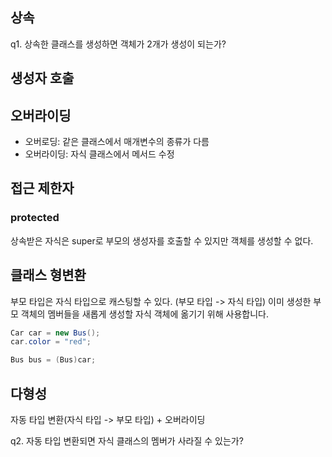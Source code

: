 ## 상속
q1. 상속한 클래스를 생성하면 객체가 2개가 생성이 되는가?
## 생성자 호출

## 오버라이딩

- 오버로딩: 같은 클래스에서 매개변수의 종류가 다름
- 오버라이딩: 자식 클래스에서 메서드 수정

## 접근 제한자
### protected
상속받은 자식은 super로 부모의 생성자를 호출할 수 있지만 객체를 생성할 수 없다.


## 클래스 형변환
부모 타입은 자식 타입으로 캐스팅할 수 있다. (부모 타입 -> 자식 타입)
이미 생성한 부모 객체의 멤버들을 새롭게 생성할 자식 객체에 옮기기 위해 사용합니다.

```java
Car car = new Bus();
car.color = "red";

Bus bus = (Bus)car;
```

## 다형성

자동 타입 변환(자식 타입 -> 부모 타입) + 오버라이딩

q2. 자동 타입 변환되면 자식 클래스의 멤버가 사라질 수 있는가?
